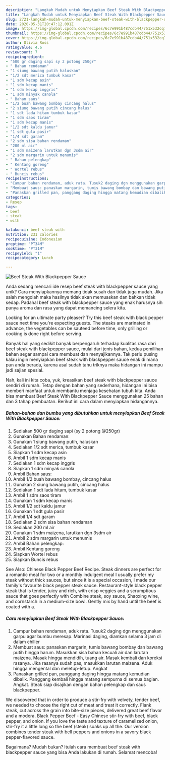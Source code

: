 ```yaml
---
description: "Langkah Mudah untuk Menyiapkan Beef Steak With Blackpepper Sauce Anti Gagal"
title: "Langkah Mudah untuk Menyiapkan Beef Steak With Blackpepper Sauce Anti Gagal"
slug: 2721-langkah-mudah-untuk-menyiapkan-beef-steak-with-blackpepper-sauce-anti-gagal
date: 2020-05-31T20:47:12.091Z
image: https://img-global.cpcdn.com/recipes/6c7e991b487cdb44/751x532cq70/beef-steak-with-blackpepper-sauce-foto-resep-utama.jpg
thumbnail: https://img-global.cpcdn.com/recipes/6c7e991b487cdb44/751x532cq70/beef-steak-with-blackpepper-sauce-foto-resep-utama.jpg
cover: https://img-global.cpcdn.com/recipes/6c7e991b487cdb44/751x532cq70/beef-steak-with-blackpepper-sauce-foto-resep-utama.jpg
author: Olivia Ross
ratingvalue: 4.6
reviewcount: 7
recipeingredient:
- "500 gr daging sapi sy 2 potong 250gr"
- " Bahan rendaman"
- "1 siung bawang putih haluskan"
- "1/2 sdt merica tumbuk kasar"
- "1 sdm kecap asin"
- "1 sdm kecap manis"
- "1 sdm kecap inggris"
- "1 sdm minyak canola"
- " Bahan saus"
- "1/2 buah bawang bombay cincang halus"
- "2 siung bawang putih cincang halus"
- "1 sdt lada hitam tumbuk kasar"
- "1 sdm saos tiram"
- "1 sdm kecap manis"
- "1/2 sdt kaldu jamur"
- "1 sdt gula pasir"
- "1/4 sdt garam"
- "2 sdm sisa bahan rendaman"
- "200 ml air"
- "1 sdm maizena larutkan dgn 3sdm air"
- "2 sdm margarin untuk menumis"
- " Bahan pelengkap"
- " Kentang goreng"
- " Wortel rebus"
- " Buncis rebus"
recipeinstructions:
- "Campur bahan rendaman, aduk rata. Tusuk2 daging dgn menggunakan garpu agar bumbu meresap. Marinasi daging, diamkan selama 3 jam di dalam chiller"
- "Membuat saus: panaskan margarin, tumis bawang bombay dan bawang putih hingga harum. Masukkan sisa bahan kecuali air dan larutan maizena. Masak hingga mendidih, tuang air. Masak kembali dan koreksi rasanya. Jika rasanya sudah pas, masukkan larutan maizena. Aduk hingga mengental dan meletup-letup. Angkat"
- "Panaskan grilled pan, panggang daging hingga matang kemudian dibalik. Panggang kembali hingga matang sempurna di semua bagian. Angkat. Steak siap disajikan dengan bahan pelengkap dan saus blackpepper."
categories:
- Resep
tags:
- beef
- steak
- with

katakunci: beef steak with 
nutrition: 231 calories
recipecuisine: Indonesian
preptime: "PT34M"
cooktime: "PT31M"
recipeyield: "1"
recipecategory: Lunch

---
```



![Beef Steak With Blackpepper Sauce](https://img-global.cpcdn.com/recipes/6c7e991b487cdb44/751x532cq70/beef-steak-with-blackpepper-sauce-foto-resep-utama.jpg)

Anda sedang mencari ide resep beef steak with blackpepper sauce yang unik? Cara menyiapkannya memang tidak susah dan tidak juga mudah. Jika salah mengolah maka hasilnya tidak akan memuaskan dan bahkan tidak sedap. Padahal beef steak with blackpepper sauce yang enak harusnya sih punya aroma dan rasa yang dapat memancing selera kita.

Looking for an ultimate party pleaser? Try this beef steak with black pepper sauce next time you&#39;re expecting guests. The steaks are marinated in advance, the vegetables can be sauteed before time, only grilling or cooking is done right before serving.

Banyak hal yang sedikit banyak berpengaruh terhadap kualitas rasa dari beef steak with blackpepper sauce, mulai dari jenis bahan, kedua pemilihan bahan segar sampai cara membuat dan menyajikannya. Tak perlu pusing kalau ingin menyiapkan beef steak with blackpepper sauce enak di mana pun anda berada, karena asal sudah tahu triknya maka hidangan ini mampu jadi sajian spesial.


Nah, kali ini kita coba, yuk, kreasikan beef steak with blackpepper sauce sendiri di rumah. Tetap dengan bahan yang sederhana, hidangan ini bisa memberi manfaat untuk membantu menjaga kesehatan tubuh kita. Anda bisa membuat Beef Steak With Blackpepper Sauce menggunakan 25 bahan dan 3 tahap pembuatan. Berikut ini cara dalam menyiapkan hidangannya.

<!--inarticleads1-->

##### Bahan-bahan dan bumbu yang dibutuhkan untuk menyiapkan Beef Steak With Blackpepper Sauce:

1. Sediakan 500 gr daging sapi (sy 2 potong @250gr)
1. Gunakan  Bahan rendaman:
1. Gunakan 1 siung bawang putih, haluskan
1. Sediakan 1/2 sdt merica, tumbuk kasar
1. Siapkan 1 sdm kecap asin
1. Ambil 1 sdm kecap manis
1. Sediakan 1 sdm kecap inggris
1. Siapkan 1 sdm minyak canola
1. Ambil  Bahan saus:
1. Ambil 1/2 buah bawang bombay, cincang halus
1. Gunakan 2 siung bawang putih, cincang halus
1. Sediakan 1 sdt lada hitam, tumbuk kasar
1. Ambil 1 sdm saos tiram
1. Gunakan 1 sdm kecap manis
1. Ambil 1/2 sdt kaldu jamur
1. Gunakan 1 sdt gula pasir
1. Ambil 1/4 sdt garam
1. Sediakan 2 sdm sisa bahan rendaman
1. Sediakan 200 ml air
1. Gunakan 1 sdm maizena, larutkan dgn 3sdm air
1. Ambil 2 sdm margarin untuk menumis
1. Ambil  Bahan pelengkap:
1. Ambil  Kentang goreng
1. Siapkan  Wortel rebus
1. Siapkan  Buncis rebus


See Also: Chinese Black Pepper Beef Recipe. Steak dinners are perfect for a romantic meal for two or a monthly indulgent meal I usually prefer my steak without thick sauces, but since it is a special occasion, I made our family&#39;s favourite black pepper steak sauce. Restaurant-style black pepper steak that is tender, juicy and rich, with crisp veggies and a scrumptious sauce that goes perfectly with Combine steak, soy sauce, Shaoxing wine, and cornstarch in a medium-size bowl. Gently mix by hand until the beef is coated with a. 

<!--inarticleads2-->

##### Cara menyiapkan Beef Steak With Blackpepper Sauce:

1. Campur bahan rendaman, aduk rata. Tusuk2 daging dgn menggunakan garpu agar bumbu meresap. Marinasi daging, diamkan selama 3 jam di dalam chiller
1. Membuat saus: panaskan margarin, tumis bawang bombay dan bawang putih hingga harum. Masukkan sisa bahan kecuali air dan larutan maizena. Masak hingga mendidih, tuang air. Masak kembali dan koreksi rasanya. Jika rasanya sudah pas, masukkan larutan maizena. Aduk hingga mengental dan meletup-letup. Angkat
1. Panaskan grilled pan, panggang daging hingga matang kemudian dibalik. Panggang kembali hingga matang sempurna di semua bagian. Angkat. Steak siap disajikan dengan bahan pelengkap dan saus blackpepper.


We discovered that in order to produce a stir-fry with velvety, tender beef, we needed to choose the right cut of meat and treat it correctly. Flank steak, cut across the grain into bite-size pieces, delivered great beef flavor and a modera. Black Pepper Beef - Easy Chinese stir-fry with beef, black pepper, and onion. If you love the taste and texture of caramelized onion, stir-fry it a little long so the beef (steak) soaks up all the. Our version combines tender steak with bell peppers and onions in a savory black pepper-flavored sauce. 

Bagaimana? Mudah bukan? Itulah cara membuat beef steak with blackpepper sauce yang bisa Anda lakukan di rumah. Selamat mencoba!
